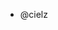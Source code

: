 - @cielz



<!---
cielz/cielz is a ✨ special ✨ repository because its `README.md` (this file) appears on your GitHub profile.
You can click the Preview link to take a look at your changes.
--->

